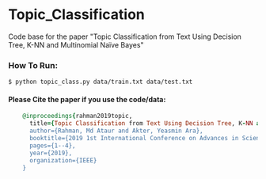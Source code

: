 # Topic_Classification
Code base for the paper "Topic Classification from Text Using Decision Tree, K-NN and Multinomial Naïve Bayes"

### How To Run:

	$ python topic_class.py data/train.txt data/test.txt
	

#### Please Cite the paper if you use the code/data:
```ruby
	@inproceedings{rahman2019topic,
	  title={Topic Classification from Text Using Decision Tree, K-NN and Multinomial Na{\"\i}ve Bayes},
	  author={Rahman, Md Ataur and Akter, Yeasmin Ara},
	  booktitle={2019 1st International Conference on Advances in Science, Engineering and Robotics Technology (ICASERT)},
	  pages={1--4},
	  year={2019},
	  organization={IEEE}
	}		
```
